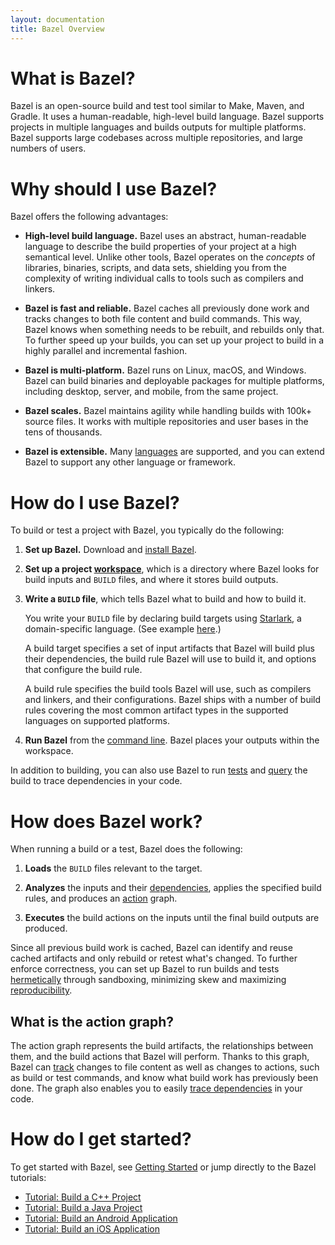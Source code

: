 ```yaml
---
layout: documentation
title: Bazel Overview
---
```


# What is Bazel?

Bazel is an open-source build and test tool similar to Make, Maven, and Gradle.
It uses a human-readable, high-level build language. Bazel supports projects in
multiple languages and builds outputs for multiple platforms. Bazel supports
large codebases across multiple repositories, and large numbers of users.


# Why should I use Bazel?

Bazel offers the following advantages:

*   **High-level build language.** Bazel uses an abstract, human-readable
    language to describe the build properties of your project at a high
    semantical level. Unlike other tools, Bazel operates on the *concepts*
    of libraries, binaries, scripts, and data sets, shielding you from the
    complexity of writing individual calls to tools such as compilers and
    linkers.

*   **Bazel is fast and reliable.** Bazel caches all previously done work and
    tracks changes to both file content and build commands. This way, Bazel
    knows when something needs to be rebuilt, and rebuilds only that. To further
    speed up your builds, you can set up your project to build in a  highly
    parallel and incremental fashion.

*   **Bazel is multi-platform.** Bazel runs on Linux, macOS, and Windows. Bazel
    can build binaries and deployable packages for multiple platforms, including
    desktop, server, and mobile, from the same project.

*   **Bazel scales.** Bazel maintains agility while handling builds with 100k+
    source files. It works with multiple repositories and user bases in the tens
    of thousands.

*   **Bazel is extensible.** Many [languages](be/overview.html#rules) are
    supported, and you can extend Bazel to support any other language or
    framework.


# How do I use Bazel?

To build or test a project with Bazel, you typically do the following:

1.  **Set up Bazel.** Download and [install Bazel](install.html).

2.  **Set up a project [workspace](build-ref.html#workspaces)**, which is a
    directory where Bazel looks for build inputs and `BUILD` files, and where it
    stores build outputs.

3.  **Write a `BUILD` file**, which tells Bazel what to build and how to
    build it.

    You write your `BUILD` file by declaring build targets using
    [Starlark](skylark/language.html), a domain-specific language. (See example
    [here](https://github.com/bazelbuild/bazel/blob/master/examples/cpp/BUILD).)

    A build target specifies a set of input artifacts that Bazel will build plus
    their dependencies, the build rule Bazel will use to build it, and options
    that configure the build rule.

    A build rule specifies the build tools Bazel will use, such as compilers and
    linkers, and their configurations. Bazel ships with a number of build rules
    covering the most common artifact types in the supported languages on
    supported platforms.

4. **Run Bazel** from the [command line](command-line-reference.html). Bazel
   places your outputs within the workspace.

In addition to building, you can also use Bazel to run
[tests](test-encyclopedia.html) and [query](query-how-to.html) the build
to trace dependencies in your code.


# How does Bazel work?

When running a build or a test, Bazel does the following:

1.  **Loads** the `BUILD` files relevant to the target.

2.  **Analyzes** the inputs and their
    [dependencies](build-ref.html#dependencies), applies the specified build
    rules, and produces an [action](skylark/concepts.html#evaluation-model)
    graph.

3.  **Executes** the build actions on the inputs until the final build outputs
    are produced.

Since all previous build work is cached, Bazel can identify and reuse cached
artifacts and only rebuild or retest what's changed. To further enforce
correctness, you can set up Bazel to run builds and tests
[hermetically](user-manual.html#sandboxing) through sandboxing, minimizing skew
and maximizing [reproducibility](user-manual.html#correctness).


## What is the action graph?

The action graph represents the build artifacts, the relationships between them,
and the build actions that Bazel will perform. Thanks to this graph, Bazel can
[track](user-manual.html#build-consistency-and-incremental-builds) changes to
file content as well as changes to actions, such as build or test commands, and
know what build work has previously been done. The graph also enables you to
easily [trace dependencies](query-how-to.html) in your code.


# How do I get started?

To get started with Bazel, see [Getting Started](getting-started.html) or jump
directly to the Bazel tutorials:

*   [Tutorial: Build a C++ Project](tutorial/cpp.html)
*   [Tutorial: Build a Java Project](tutorial/java.html)
*   [Tutorial: Build an Android Application](tutorial/android-app.html)
*   [Tutorial: Build an iOS Application](tutorial/ios-app.html)
